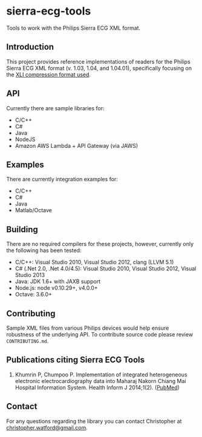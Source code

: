 sierra-ecg-tools
================

Tools to work with the Philips Sierra ECG XML format.

## Introduction
This project provides reference implementations of readers for the Philips Sierra ECG XML format (v. 1.03, 1.04, and 1.04.01), specifically focusing on the [XLI compression format used](https://github.com/sixlettervariables/sierra-ecg-tools/wiki).

## API
Currently there are sample libraries for:

- C/C++
- C#
- Java
- NodeJS
- Amazon AWS Lambda + API Gateway (via JAWS)

## Examples
There are currently integration examples for:

- C/C++
- C#
- Java
- Matlab/Octave

## Building
There are no required compilers for these projects, however, currently only the following has been tested:

- C/C++: Visual Studio 2010, Visual Studio 2012, clang (LLVM 5.1)
- C# (.Net 2.0, .Net 4.0/4.5): Visual Studio 2010, Visual Studio 2012, Visual Studio 2013
- Java: JDK 1.6+ with JAXB support
- Node.js: node v0.10.29+, v4.0.0+
- Octave: 3.6.0+

## Contributing
Sample XML files from various Philips devices would help ensure robustness of the underlying API. To contribute source code please review `CONTRIBUTING.md`.

## Publications citing Sierra ECG Tools
1. Khumrin P, Chumpoo P. Implementation of integrated heterogeneous electronic electrocardiography data into Maharaj Nakorn Chiang Mai Hospital Information System. Health Inform J 2014;1(2). ([PubMed](http://www.ncbi.nlm.nih.gov/pubmed/24771629))

## Contact
For any questions regarding the library you can contact Christopher at christopher.watford@gmail.com.
